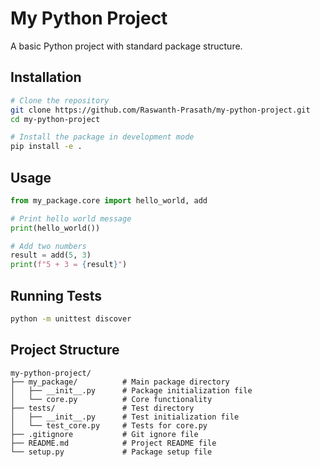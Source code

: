 # My Python Project

A basic Python project with standard package structure.

## Installation

```bash
# Clone the repository
git clone https://github.com/Raswanth-Prasath/my-python-project.git
cd my-python-project

# Install the package in development mode
pip install -e .
```

## Usage

```python
from my_package.core import hello_world, add

# Print hello world message
print(hello_world())

# Add two numbers
result = add(5, 3)
print(f"5 + 3 = {result}")
```

## Running Tests

```bash
python -m unittest discover
```

## Project Structure

```
my-python-project/
├── my_package/          # Main package directory
│   ├── __init__.py      # Package initialization file
│   └── core.py          # Core functionality
├── tests/               # Test directory
│   ├── __init__.py      # Test initialization file
│   └── test_core.py     # Tests for core.py
├── .gitignore           # Git ignore file
├── README.md            # Project README file
└── setup.py             # Package setup file
```
